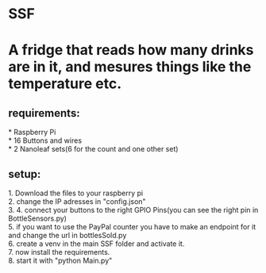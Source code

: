 # SSF
<h1>A fridge that reads how many drinks are in it, and mesures things like the temperature etc.</h1>
<h2>requirements:</h2>
* Raspberry Pi</br>
* 16 Buttons and wires</br>
* 2 Nanoleaf sets(6 for the count and one other set)</br>
<h2>setup:</h2>
1. Download the files to your raspberry pi</br>
2. change the IP adresses in "config.json"</br>
3.
4. connect your buttons to the right GPIO Pins(you can see the right pin in BottleSensors.py)</br>
5. if you want to use the PayPal counter you have to make an endpoint for it and change the url in bottlesSold.py</br>
6. create a venv in the main SSF folder and activate it.</br>
7. now install the requirements.</br>
8. start it with "python Main.py"
